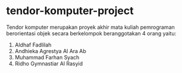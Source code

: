 # tendor-komputer-project
Tendor komputer merupakan proyek akhir mata kuliah pemrograman berorientasi objek secara berkelompok beranggotakan 4 orang yaitu:
1. Aldhaf Fadlilah
2. Andhieka Agrestya Al Ara Ab
3. Muhammad Farhan Syach
4. Ridho Gymnastiar Al Rasyid
